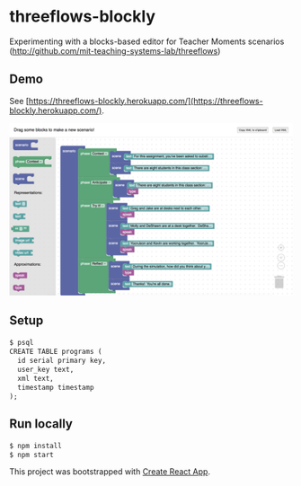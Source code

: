# threeflows-blockly
Experimenting with a blocks-based editor for Teacher Moments scenarios (http://github.com/mit-teaching-systems-lab/threeflows)

## Demo
See [https://threeflows-blockly.herokuapp.com/](https://threeflows-blockly.herokuapp.com/).

![Demo](docs/demo.png)

## Setup
```
$ psql
CREATE TABLE programs (
  id serial primary key,
  user_key text,
  xml text,
  timestamp timestamp
);
```
## Run locally
```
$ npm install
$ npm start
```

This project was bootstrapped with [Create React App](https://github.com/facebookincubator/create-react-app).
